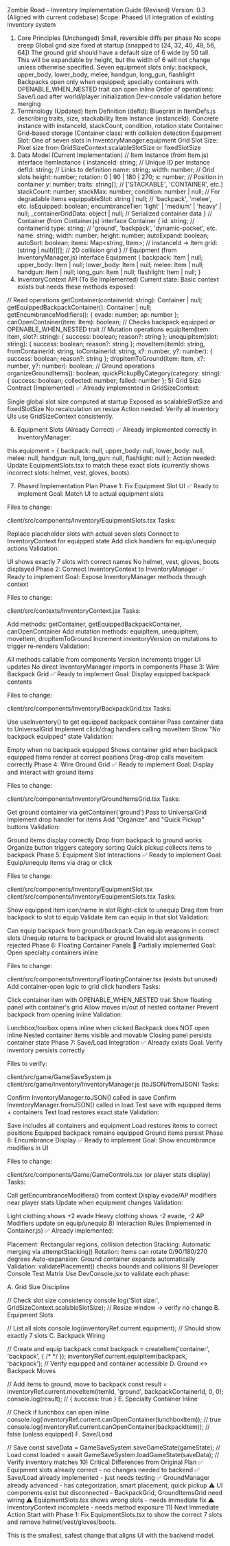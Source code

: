 Zombie Road – Inventory Implementation Guide (Revised)
Version: 0.3 (Aligned with current codebase)
Scope: Phased UI integration of existing inventory system

1) Core Principles (Unchanged)
Small, reversible diffs per phase
No scope creep
Global grid size fixed at startup (snapped to [24, 32, 40, 48, 56, 64])
The ground grid should have a default size of 6 wide by 50 tall. This will be expandable by height, but the width of 6 will not change unless otherwise specified.
Seven equipment slots only: backpack, upper_body, lower_body, melee, handgun, long_gun, flashlight
Backpacks open only when equipped; specialty containers with OPENABLE_WHEN_NESTED trait can open inline
Order of operations: Save/Load after world/player initialization
Dev-console validation before merging
3) Terminology (Updated)
Item Definition (defId): Blueprint in ItemDefs.js describing traits, size, stackability
Item Instance (instanceId): Concrete instance with instanceId, stackCount, condition, rotation state
Container: Grid-based storage (Container class) with collision detection
Equipment Slot: One of seven slots in InventoryManager.equipment
Grid Slot Size: Pixel size from GridSizeContext.scalableSlotSize or fixedSlotSize
4) Data Model (Current Implementation)
// Item Instance (from Item.js)
interface ItemInstance {
  instanceId: string;           // Unique ID per instance
  defId: string;                // Links to definition
  name: string;
  width: number;                // Grid slots
  height: number;
  rotation: 0 | 90 | 180 | 270;
  x: number;                    // Position in container
  y: number;
  traits: string[];             // ['STACKABLE', 'CONTAINER', etc.]
  stackCount: number;
  stackMax: number;
  condition: number | null;     // For degradable items
  equippableSlot: string | null; // 'backpack', 'melee', etc.
  isEquipped: boolean;
  encumbranceTier: 'light' | 'medium' | 'heavy' | null;
  _containerGridData: object | null; // Serialized container data
}
// Container (from Container.js)
interface Container {
  id: string;                   // containerId
  type: string;                 // 'ground', 'backpack', 'dynamic-pocket', etc.
  name: string;
  width: number;
  height: number;
  autoExpand: boolean;
  autoSort: boolean;
  items: Map<string, Item>;     // instanceId -> Item
  grid: (string | null)[][];    // 2D collision grid
}
// Equipment (from InventoryManager.js)
interface Equipment {
  backpack: Item | null;
  upper_body: Item | null;
  lower_body: Item | null;
  melee: Item | null;
  handgun: Item | null;
  long_gun: Item | null;
  flashlight: Item | null;
}
5) InventoryContext API (To Be Implemented)
Current state: Basic context exists but needs these methods exposed:

// Read operations
getContainer(containerId: string): Container | null;
getEquippedBackpackContainer(): Container | null;
getEncumbranceModifiers(): { evade: number; ap: number };
canOpenContainer(item: Item): boolean;  // Checks backpack equipped or OPENABLE_WHEN_NESTED trait
// Mutation operations
equipItem(item: Item, slot?: string): { success: boolean; reason?: string };
unequipItem(slot: string): { success: boolean; reason?: string };
moveItem(itemId: string, fromContainerId: string, toContainerId: string, x?: number, y?: number): { success: boolean; reason?: string };
dropItemToGround(item: Item, x?: number, y?: number): boolean;
// Ground operations
organizeGroundItems(): boolean;
quickPickupByCategory(category: string): { success: boolean; collected: number; failed: number };
5) Grid Size Contract (Implemented)
✅ Already implemented in GridSizeContext:

Single global slot size computed at startup
Exposed as scalableSlotSize and fixedSlotSize
No recalculation on resize
Action needed: Verify all inventory UIs use GridSizeContext consistently.

6) Equipment Slots (Already Correct)
✅ Already implemented correctly in InventoryManager:

this.equipment = {
  backpack: null,
  upper_body: null,
  lower_body: null,
  melee: null,
  handgun: null,
  long_gun: null,
  flashlight: null
};
Action needed: Update EquipmentSlots.tsx to match these exact slots (currently shows incorrect slots: helmet, vest, gloves, boots).

7) Phased Implementation Plan
Phase 1: Fix Equipment Slot UI ✅ Ready to implement
Goal: Match UI to actual equipment slots

Files to change:

client/src/components/Inventory/EquipmentSlots.tsx
Tasks:

Replace placeholder slots with actual seven slots
Connect to InventoryContext for equipped state
Add click handlers for equip/unequip actions
Validation:

UI shows exactly 7 slots with correct names
No helmet, vest, gloves, boots displayed
Phase 2: Connect InventoryContext to InventoryManager ✅ Ready to implement
Goal: Expose InventoryManager methods through context

Files to change:

client/src/contexts/InventoryContext.jsx
Tasks:

Add methods: getContainer, getEquippedBackpackContainer, canOpenContainer
Add mutation methods: equipItem, unequipItem, moveItem, dropItemToGround
Increment inventoryVersion on mutations to trigger re-renders
Validation:

All methods callable from components
Version increments trigger UI updates
No direct InventoryManager imports in components
Phase 3: Wire Backpack Grid ✅ Ready to implement
Goal: Display equipped backpack contents

Files to change:

client/src/components/Inventory/BackpackGrid.tsx
Tasks:

Use useInventory() to get equipped backpack container
Pass container data to UniversalGrid
Implement click/drag handlers calling moveItem
Show "No backpack equipped" state
Validation:

Empty when no backpack equipped
Shows container grid when backpack equipped
Items render at correct positions
Drag-drop calls moveItem correctly
Phase 4: Wire Ground Grid ✅ Ready to implement
Goal: Display and interact with ground items

Files to change:

client/src/components/Inventory/GroundItemsGrid.tsx
Tasks:

Get ground container via getContainer('ground')
Pass to UniversalGrid
Implement drop handler for items
Add "Organize" and "Quick Pickup" buttons
Validation:

Ground items display correctly
Drop from backpack to ground works
Organize button triggers category sorting
Quick pickup collects items to backpack
Phase 5: Equipment Slot Interactions ✅ Ready to implement
Goal: Equip/unequip items via drag or click

Files to change:

client/src/components/Inventory/EquipmentSlot.tsx
client/src/components/Inventory/EquipmentSlots.tsx
Tasks:

Show equipped item icon/name in slot
Right-click to unequip
Drag item from backpack to slot to equip
Validate item can equip in that slot
Validation:

Can equip backpack from ground/backpack
Can equip weapons in correct slots
Unequip returns to backpack or ground
Invalid slot assignments rejected
Phase 6: Floating Container Panels 🔄 Partially implemented
Goal: Open specialty containers inline

Files to change:

client/src/components/Inventory/FloatingContainer.tsx (exists but unused)
Add container-open logic to grid click handlers
Tasks:

Click container item with OPENABLE_WHEN_NESTED trait
Show floating panel with container's grid
Allow moves in/out of nested container
Prevent backpack from opening inline
Validation:

Lunchbox/toolbox opens inline when clicked
Backpack does NOT open inline
Nested container items visible and movable
Closing panel persists container state
Phase 7: Save/Load Integration ✅ Already exists
Goal: Verify inventory persists correctly

Files to verify:

client/src/game/GameSaveSystem.js
client/src/game/inventory/InventoryManager.js (toJSON/fromJSON)
Tasks:

Confirm InventoryManager.toJSON() called in save
Confirm InventoryManager.fromJSON() called in load
Test save with equipped items + containers
Test load restores exact state
Validation:

Save includes all containers and equipment
Load restores items to correct positions
Equipped backpack remains equipped
Ground items persist
Phase 8: Encumbrance Display ✅ Ready to implement
Goal: Show encumbrance modifiers in UI

Files to change:

client/src/components/Game/GameControls.tsx (or player stats display)
Tasks:

Call getEncumbranceModifiers() from context
Display evade/AP modifiers near player stats
Update when equipment changes
Validation:

Light clothing shows +2 evade
Heavy clothing shows -2 evade, -2 AP
Modifiers update on equip/unequip
8) Interaction Rules (Implemented in Container.js)
✅ Already implemented:

Placement: Rectangular regions, collision detection
Stacking: Automatic merging via attemptStacking()
Rotation: Items can rotate 0/90/180/270 degrees
Auto-expansion: Ground container expands automatically
Validation: validatePlacement() checks bounds and collisions
9) Developer Console Test Matrix
Use DevConsole.jsx to validate each phase:

A. Grid Size Discipline

// Check slot size consistency
console.log('Slot size:', GridSizeContext.scalableSlotSize);
// Resize window → verify no change
B. Equipment Slots

// List all slots
console.log(inventoryRef.current.equipment);
// Should show exactly 7 slots
C. Backpack Wiring

// Create and equip backpack
const backpack = createItem('container', 'backpack', { /* */ });
inventoryRef.current.equipItem(backpack, 'backpack');
// Verify equipped and container accessible
D. Ground ↔ Backpack Moves

// Add items to ground, move to backpack
const result = inventoryRef.current.moveItem(itemId, 'ground', backpackContainerId, 0, 0);
console.log(result); // { success: true }
E. Specialty Container Inline

// Check if lunchbox can open inline
console.log(inventoryRef.current.canOpenContainer(lunchboxItem)); // true
console.log(inventoryRef.current.canOpenContainer(backpackItem)); // false (unless equipped)
F. Save/Load

// Save
const saveData = GameSaveSystem.saveGameState(gameState);
// Load
const loaded = await GameSaveSystem.loadGameState(saveData);
// Verify inventory matches
10) Critical Differences from Original Plan
✅ Equipment slots already correct - no changes needed to backend
✅ Save/Load already implemented - just needs testing
✅ GroundManager already advanced - has categorization, smart placement, quick pickup
⚠️ UI components exist but disconnected - BackpackGrid, GroundItemsGrid need wiring
⚠️ EquipmentSlots.tsx shows wrong slots - needs immediate fix
⚠️ InventoryContext incomplete - needs method exposure
11) Next Immediate Action
Start with Phase 1: Fix EquipmentSlots.tsx to show the correct 7 slots and remove helmet/vest/gloves/boots.

This is the smallest, safest change that aligns UI with the backend model.

